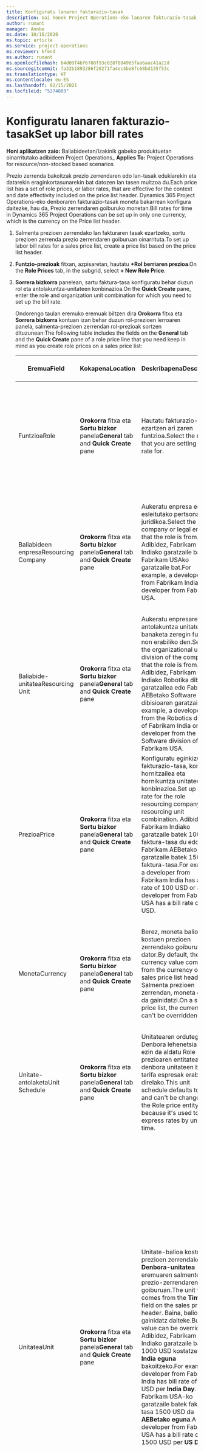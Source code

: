 ```yaml
---
title: Konfiguratu lanaren fakturazio-tasak
description: Gai honek Project Operations-eko lanaren fakturazio-tasak konfiguratzeari buruzko informazioa eskaintzen du.
author: rumant
manager: Annbe
ms.date: 10/16/2020
ms.topic: article
ms.service: project-operations
ms.reviewer: kfend
ms.author: rumant
ms.openlocfilehash: b4d09f4bf6788f93c028f084965faa6aac41a22d
ms.sourcegitcommit: fa32b1893286f20271fa4ec4be8fc68bd135f53c
ms.translationtype: HT
ms.contentlocale: eu-ES
ms.lasthandoff: 02/15/2021
ms.locfileid: "5274803"
---
```

# <a name="set-up-labor-bill-rates"></a><span data-ttu-id="015a4-103">Konfiguratu lanaren fakturazio-tasak</span><span class="sxs-lookup"><span data-stu-id="015a4-103">Set up labor bill rates</span></span>

<span data-ttu-id="015a4-104">**Honi aplikatzen zaio:** Baliabideetan/Izakinik gabeko produktuetan oinarritutako adibideen Project Operations</span><span class="sxs-lookup"><span data-stu-id="015a4-104">_ **Applies To:** Project Operations for resource/non-stocked based scenarios</span></span>

<span data-ttu-id="015a4-105">Prezio zerrenda bakoitzak prezio zerrendaren edo lan-tasak edukiarekin eta datarekin eraginkortasunarekin bat datozen lan tasen multzoa du.</span><span class="sxs-lookup"><span data-stu-id="015a4-105">Each price list has a set of role prices, or labor rates, that are effective for the context and date effectivity included on the price list header.</span></span> <span data-ttu-id="015a4-106">Dynamics 365 Project Operations-eko denboraren fakturazio-tasak moneta bakarrean konfigura daitezke, hau da, Prezio zerrendaren goiburuko monetan.</span><span class="sxs-lookup"><span data-stu-id="015a4-106">Bill rates for time in Dynamics 365 Project Operations can be set up in only one currency, which is the currency on the Price list header.</span></span>

1. <span data-ttu-id="015a4-107">Salmenta prezioen zerrendako lan fakturaren tasak ezartzeko, sortu prezioen zerrenda prezio zerrendaren goiburuan oinarrituta.</span><span class="sxs-lookup"><span data-stu-id="015a4-107">To set up labor bill rates for a sales price list, create a price list based on the price list header.</span></span> 
2. <span data-ttu-id="015a4-108">**Funtzio-prezioak** fitxan, azpisaretan, hautatu **+Rol berriaren prezioa**.</span><span class="sxs-lookup"><span data-stu-id="015a4-108">On the **Role Prices** tab, in the subgrid, select **+ New Role Price**.</span></span> 
3. <span data-ttu-id="015a4-109">**Sorrera bizkorra** panelean, sartu faktura-tasa konfiguratu behar duzun rol eta antolakuntza-unitateen konbinazioa.</span><span class="sxs-lookup"><span data-stu-id="015a4-109">On the **Quick Create** pane, enter the role and organization unit combination for which you need to set up the bill rate.</span></span>

   <span data-ttu-id="015a4-110">Ondorengo taulan eremuko eremuak biltzen dira **Orokorra** fitxa eta **Sorrera bizkorra** kontuan izan behar duzun rol-prezioen lerroaren panela, salmenta-prezioen zerrendan rol-prezioak sortzen dituzunean:</span><span class="sxs-lookup"><span data-stu-id="015a4-110">The following table includes the fields on the **General** tab and the **Quick Create** pane of a role price line that you need keep in mind as you create role prices on a sales price list:</span></span>

    | <span data-ttu-id="015a4-111">Eremua</span><span class="sxs-lookup"><span data-stu-id="015a4-111">Field</span></span> | <span data-ttu-id="015a4-112">Kokapena</span><span class="sxs-lookup"><span data-stu-id="015a4-112">Location</span></span> | <span data-ttu-id="015a4-113">Deskribapena</span><span class="sxs-lookup"><span data-stu-id="015a4-113">Description</span></span> | <span data-ttu-id="015a4-114">Downstream eragina</span><span class="sxs-lookup"><span data-stu-id="015a4-114">Downstream impact</span></span> |
    | --- | --- | --- | --- |
    | <span data-ttu-id="015a4-115">Funtzioa</span><span class="sxs-lookup"><span data-stu-id="015a4-115">Role</span></span> | <span data-ttu-id="015a4-116">**Orokorra** fitxa eta **Sortu bizkor** panela</span><span class="sxs-lookup"><span data-stu-id="015a4-116">**General** tab and **Quick Create** pane</span></span> | <span data-ttu-id="015a4-117">Hautatu fakturazio-tasa ezartzen ari zaren funtzioa.</span><span class="sxs-lookup"><span data-stu-id="015a4-117">Select the role that you are setting the bill rate for.</span></span> | <span data-ttu-id="015a4-118">Sarrerako estimazioaren edo benetako eginkizuna lerro honekin parekatuko da fakturazio-tasaren kostua lehenetsi ahal izateko.</span><span class="sxs-lookup"><span data-stu-id="015a4-118">Role on the incoming estimate or actual will be matched against this line to default bill rate of the role.</span></span> |
    | <span data-ttu-id="015a4-119">Baliabideen enpresa</span><span class="sxs-lookup"><span data-stu-id="015a4-119">Resourcing Company</span></span> | <span data-ttu-id="015a4-120">**Orokorra** fitxa eta **Sortu bizkor** panela</span><span class="sxs-lookup"><span data-stu-id="015a4-120">**General** tab and **Quick Create** pane</span></span> | <span data-ttu-id="015a4-121">Aukeratu enpresa edo rola esleitutako pertsona juridikoa.</span><span class="sxs-lookup"><span data-stu-id="015a4-121">Select the company or legal entity that the role is from.</span></span> <span data-ttu-id="015a4-122">Adibidez, Fabrikam Indiako garatzaile bat edo Fabrikam USAko garatzaile bat.</span><span class="sxs-lookup"><span data-stu-id="015a4-122">For example, a developer from Fabrikam India or a developer from Fabrikam USA.</span></span> | <span data-ttu-id="015a4-123">Sarrerako estimazioaren edo benetako enpresako baliabideak lerro honekin parekatuko da rolaren fakturazio-tasa lehenetsi ahal izateko.</span><span class="sxs-lookup"><span data-stu-id="015a4-123">The resourcing company on the incoming estimate or actual will be matched against this line to default the bill rate of the role.</span></span> |
    | <span data-ttu-id="015a4-124">Baliabide-unitatea</span><span class="sxs-lookup"><span data-stu-id="015a4-124">Resourcing Unit</span></span> | <span data-ttu-id="015a4-125">**Orokorra** fitxa eta **Sortu bizkor** panela</span><span class="sxs-lookup"><span data-stu-id="015a4-125">**General** tab and **Quick Create** pane</span></span> | <span data-ttu-id="015a4-126">Aukeratu enpresaren antolakuntza unitatea edo banaketa zeregin funtzioa non erabiliko den.</span><span class="sxs-lookup"><span data-stu-id="015a4-126">Select the organizational unit or division of the company that the role is from.</span></span> <span data-ttu-id="015a4-127">Adibidez, Fabrikam Indiako Robotika dibisioko garatzailea edo Fabrikam AEBetako Software dibisioaren garatzailea.</span><span class="sxs-lookup"><span data-stu-id="015a4-127">For example, a developer from the Robotics division of Fabrikam India or a developer from the Software division of Fabrikam USA.</span></span> | <span data-ttu-id="015a4-128">Sarrerako estimazioaren edo benetako unitateko baliabideak lerro honekin parekatuko da rolaren fakturazio-tasa lehenetsi ahal izateko.</span><span class="sxs-lookup"><span data-stu-id="015a4-128">The resourcing unit on the incoming estimate or actual will be matched against this line to default the bill rate of the role.</span></span> |
    | <span data-ttu-id="015a4-129">Prezioa</span><span class="sxs-lookup"><span data-stu-id="015a4-129">Price</span></span> | <span data-ttu-id="015a4-130">**Orokorra** fitxa eta **Sortu bizkor** panela</span><span class="sxs-lookup"><span data-stu-id="015a4-130">**General** tab and **Quick Create** pane</span></span> | <span data-ttu-id="015a4-131">Konfiguratu eginkizunaren fakturazio-tasa, konpainia hornitzailea eta hornikuntza unitateen konbinazioa.</span><span class="sxs-lookup"><span data-stu-id="015a4-131">Set up the bill rate for the role resourcing company and resourcing unit combination.</span></span> <span data-ttu-id="015a4-132">Adibidez, Fabrikam Indiako garatzaile batek 100 USD faktura-tasa du edo Fabrikam AEBetako garatzaile batek 150 USD faktura-tasa.</span><span class="sxs-lookup"><span data-stu-id="015a4-132">For example, a developer from Fabrikam India has a bill rate of 100 USD or a developer from Fabrikam USA has a bill rate of 150 USD.</span></span> | <span data-ttu-id="015a4-133">Fakturazio-sarrerako aurrekontuaren kostu unitateko edo lineako benetako lerroaren kostu lehenetsia da Denbora transakzio klasea.</span><span class="sxs-lookup"><span data-stu-id="015a4-133">This price is the default bill rate on the per unit price of the incoming estimate or actual line for Time transaction class.</span></span> |
    | <span data-ttu-id="015a4-134">Moneta</span><span class="sxs-lookup"><span data-stu-id="015a4-134">Currency</span></span> | <span data-ttu-id="015a4-135">**Orokorra** fitxa eta **Sortu bizkor** panela</span><span class="sxs-lookup"><span data-stu-id="015a4-135">**General** tab and **Quick Create** pane</span></span>| <span data-ttu-id="015a4-136">Berez, moneta balioa kostuen prezioen zerrendako goiburutik dator.</span><span class="sxs-lookup"><span data-stu-id="015a4-136">By default, the currency value comes from the currency on the sales price list header.</span></span> <span data-ttu-id="015a4-137">Salmenta prezioen zerrendan, moneta ezin da gainidatzi.</span><span class="sxs-lookup"><span data-stu-id="015a4-137">On a sales price list, the currency can't be overridden.</span></span> | <span data-ttu-id="015a4-138">Fakturazio-sarrerako aurrekontuaren kostu unitateko edo lineako benetako salmenten lerroaren kostu lehenetsia da Denbora transakzio klasea.</span><span class="sxs-lookup"><span data-stu-id="015a4-138">This currency is the default currency on the per unit price of the incoming actual sales line for Time transaction class.</span></span> |
    | <span data-ttu-id="015a4-139">Unitate-antolaketa</span><span class="sxs-lookup"><span data-stu-id="015a4-139">Unit Schedule</span></span> | <span data-ttu-id="015a4-140">**Orokorra** fitxa eta **Sortu bizkor** panela</span><span class="sxs-lookup"><span data-stu-id="015a4-140">**General** tab and **Quick Create** pane</span></span> | <span data-ttu-id="015a4-141">Unitatearen ordutegia Denbora lehenetsia da eta ezin da aldatu Role prezioaren entitatean, denbora unitateen bidez tarifa espresak erabiltzen direlako.</span><span class="sxs-lookup"><span data-stu-id="015a4-141">This unit schedule defaults to Time and can't be changed on the Role price entity because it's used to express rates by units of time.</span></span> | <span data-ttu-id="015a4-142">Ez dago alor honen beherako eraginik.</span><span class="sxs-lookup"><span data-stu-id="015a4-142">There is no downstream impact for this field.</span></span> |
    | <span data-ttu-id="015a4-143">Unitatea</span><span class="sxs-lookup"><span data-stu-id="015a4-143">Unit</span></span> | <span data-ttu-id="015a4-144">**Orokorra** fitxa eta **Sortu bizkor** panela</span><span class="sxs-lookup"><span data-stu-id="015a4-144">**General** tab and **Quick Create** pane</span></span> | <span data-ttu-id="015a4-145">Unitate-balioa kostuen prezioen zerrendako **Denbora-unitatea** eremuaren salmenten prezio-zerrendaren goiburuan.</span><span class="sxs-lookup"><span data-stu-id="015a4-145">The unit value comes from the **Time Unit** field on the sales price list header.</span></span> <span data-ttu-id="015a4-146">Baina, balioa gainidatz daiteke.</span><span class="sxs-lookup"><span data-stu-id="015a4-146">But the value can be overridden.</span></span> <span data-ttu-id="015a4-147">Adibidez, Fabrikam Indiako garatzaile batek 1000 USD kostatzen ditu **India eguna** bakoitzeko.</span><span class="sxs-lookup"><span data-stu-id="015a4-147">For example, a developer from Fabrikam India has bill rate of 1000 USD per **India Day**.</span></span> <span data-ttu-id="015a4-148">Fabrikam USA-ko garatzaile batek faktura-tasa 1500 USD da **AEBetako eguna**.</span><span class="sxs-lookup"><span data-stu-id="015a4-148">A developer from Fabrikam USA has a bill rate of 1500 USD per **US Day**.</span></span> | <span data-ttu-id="015a4-149">Unitate-prezio lehenetsiak sarrerako gutxi gorabeherako eta benetako lerroan, sistemak unitateen eta bihurtze sistema erabiltzen du oinarrizko unitateetan kostu bakoitzeko bat kalkulatzeko sarrerako estimazioan edo benetako lerroan unitateko prezio lehenetsia kalkulatzeko.</span><span class="sxs-lookup"><span data-stu-id="015a4-149">When the per unit price defaults on an incoming estimate or actual line, the system uses the system of units and conversion in base units to calculate a per unit price.</span></span> <span data-ttu-id="015a4-150">Adibidez, kalkulua 10 da **India egunak** lana merezi du Indiako garatzaile batek eta unitateak, India eguna 10 ordu gisa definitzen da.</span><span class="sxs-lookup"><span data-stu-id="015a4-150">For example, the estimate is for 10 **India Days** worth of work for a Developer from India, and the unit India Day is defined as 10 hours.</span></span> <span data-ttu-id="015a4-151">Estimazio lerro hori tasatzerakoan, aplikazioak zenbatekoaren unitateko prezioa kalkulatzen du 1000 USD / 10 ordu = 100 USD orduko.</span><span class="sxs-lookup"><span data-stu-id="015a4-151">When pricing that estimate line, the application calculates the unit price on the estimate as 1000 USD/10 hours = 100 USD per hour.</span></span> |

## <a name="transfer-pricing-or-set-up-bill-rates-for-resources-from-other-organizational-units-or-divisions"></a><span data-ttu-id="015a4-152">Transferitu prezioak edo ezarri beste erakunde unitate edo sail batzuetako baliabideen fakturen tasak</span><span class="sxs-lookup"><span data-stu-id="015a4-152">Transfer pricing or set up bill rates for resources from other organizational units or divisions</span></span> 

<span data-ttu-id="015a4-153">Proiektuetan oinarritutako konpainiek askotan entitate juridiko desberdinetako eta atal juridiko ezberdinetako langileak erabiltzen dituzte proiektuetan lan egiteko.</span><span class="sxs-lookup"><span data-stu-id="015a4-153">Project-based companies often use employees from different legal entities and different divisions within the legal entity to work on projects.</span></span> <span data-ttu-id="015a4-154">Proiektuek pertsona juridiko batek exekutatu dezake, baina proiektuan lan egiten duten langile edo aholkulariak pertsona juridiko beretik edo beste batetik etor daitezke, edo bien konbinazioa egon daiteke.</span><span class="sxs-lookup"><span data-stu-id="015a4-154">Projects can be executed from a certain legal entity and division while the employees or consultants that work on the projects could come from the same legal entity and division or from a different one.</span></span> <span data-ttu-id="015a4-155">Proiektua lege-entitate eta dibisio desberdinetako jendearen konbinazio batek ere osa dezake.</span><span class="sxs-lookup"><span data-stu-id="015a4-155">The project could also be made up of a combination of people from different legal entities and divisions.</span></span> <span data-ttu-id="015a4-156">Project Operations-en, proiektuaren entregaren jabe den pertsona juridikoa da **Enpresa titularra** eta banaketaren jabea da **Kontratazio Unitatea**.</span><span class="sxs-lookup"><span data-stu-id="015a4-156">In Project Operations, the legal entity that owns the delivery of the project is called the **Owning Company** and division that owns the delivery is called the **Contracting Unit**.</span></span> <span data-ttu-id="015a4-157">Baliabideak eskaintzen dituzten beste pertsona juridikoak dira **Enpresa hornitzaileak** eta baliabideak eskaintzen dituzten zatiketak dira **Baliabideak hornitzeko unitateak**.</span><span class="sxs-lookup"><span data-stu-id="015a4-157">All the other legal entities that provide resources are called **Resourcing Companies** and the divisions that provide resources are called **Resourcing Units**.</span></span> <span data-ttu-id="015a4-158">Mundu osoko hainbat geografi eta lan merkatuetan eskulanaren kostuen aldeak direla eta, eskulanaren fakturen tasak era desberdinean ezartzen dira geografi desberdinetarako.</span><span class="sxs-lookup"><span data-stu-id="015a4-158">Because of the differences in labor costs across various geographies and labor markets across the world, bill rates for labor are also set up differently for different geographies.</span></span>

<span data-ttu-id="015a4-159">Adibidez, Fabrikam Indiako Robotics saila garatzaile batek AEBetako proiektu batean lan egiten duena orduko 100 USD tasarekin fakturatzen da.</span><span class="sxs-lookup"><span data-stu-id="015a4-159">For example, a developer from the Robotics division of Fabrikam India working on US project is billed at the rate of 100 USD per hour.</span></span> <span data-ttu-id="015a4-160">US Project-en lanean ari den Fabrikam USeko Robotics sailaren garatzaile batek orduko 150 USD fakturatzen du.</span><span class="sxs-lookup"><span data-stu-id="015a4-160">A developer from the Robotics division of Fabrikam US working on US Project is billed at 150 USD per hour.</span></span> 

### <a name="example-set-up-a-bill-rate"></a><span data-ttu-id="015a4-161">Adibidez: konfiguratu faktura-tasa</span><span class="sxs-lookup"><span data-stu-id="015a4-161">Example: Set up a bill rate</span></span> 

1. <span data-ttu-id="015a4-162">Sortu izeneko salmenta prezioen zerrenda *Fabrikam AEBetako fakturen tasak*, eta data efektibitatea ezarri.</span><span class="sxs-lookup"><span data-stu-id="015a4-162">Create a sales price list called *Fabrikam US Bill Rates* and set the date effectivity.</span></span>
2. <span data-ttu-id="015a4-163">Salmenten prezio-zerrenda inprimakian, ondorengo tasa-informazioa sartu:</span><span class="sxs-lookup"><span data-stu-id="015a4-163">In the sales price list, enter the following rate information:</span></span>

    | <span data-ttu-id="015a4-164">Funtzioa</span><span class="sxs-lookup"><span data-stu-id="015a4-164">Role</span></span> | <span data-ttu-id="015a4-165">Baliabideen enpresa</span><span class="sxs-lookup"><span data-stu-id="015a4-165">Resourcing company</span></span> | <span data-ttu-id="015a4-166">Baliabide-unitatea</span><span class="sxs-lookup"><span data-stu-id="015a4-166">Resourcing unit</span></span> | <span data-ttu-id="015a4-167">Fakturazio-tasa</span><span class="sxs-lookup"><span data-stu-id="015a4-167">Bill rate</span></span> |
    | --- | --- | --- | --- |
    | <span data-ttu-id="015a4-168">Garatzailea</span><span class="sxs-lookup"><span data-stu-id="015a4-168">Developer</span></span> | <span data-ttu-id="015a4-169">Fabrikam India</span><span class="sxs-lookup"><span data-stu-id="015a4-169">Fabrikam India</span></span> | <span data-ttu-id="015a4-170">Fabrikam India- Robotics</span><span class="sxs-lookup"><span data-stu-id="015a4-170">Fabrikam India - Robotics</span></span> | <span data-ttu-id="015a4-171">100 USD</span><span class="sxs-lookup"><span data-stu-id="015a4-171">$100</span></span> |
    | <span data-ttu-id="015a4-172">Garatzailea</span><span class="sxs-lookup"><span data-stu-id="015a4-172">Developer</span></span> | <span data-ttu-id="015a4-173">Fabrikam Philippines</span><span class="sxs-lookup"><span data-stu-id="015a4-173">Fabrikam Philippines</span></span> | <span data-ttu-id="015a4-174">Fabrikam Philippines - Robotics</span><span class="sxs-lookup"><span data-stu-id="015a4-174">Fabrikam Philippines - Robotics</span></span> | <span data-ttu-id="015a4-175">90 $</span><span class="sxs-lookup"><span data-stu-id="015a4-175">$90</span></span> |
    | <span data-ttu-id="015a4-176">Garatzailea</span><span class="sxs-lookup"><span data-stu-id="015a4-176">Developer</span></span> | <span data-ttu-id="015a4-177">Fabrikam US</span><span class="sxs-lookup"><span data-stu-id="015a4-177">Fabrikam US</span></span> | <span data-ttu-id="015a4-178">Fabrikam US - Robotics</span><span class="sxs-lookup"><span data-stu-id="015a4-178">Fabrikam US - Robotics</span></span> | <span data-ttu-id="015a4-179">150 $</span><span class="sxs-lookup"><span data-stu-id="015a4-179">$150</span></span> |

3. <span data-ttu-id="015a4-180">Erantsi salmenta prezioen zerrenda, **Fabrikam AEBetako fakturen tasak** proiektuaren kontratuaren proiektuaren prezioen zerrendara edo kontu jakin batera.</span><span class="sxs-lookup"><span data-stu-id="015a4-180">Attach the sales price list, **Fabrikam US Bill rates** to the project price list of the project contract or to a certain account.</span></span>


[!INCLUDE[footer-include](../includes/footer-banner.md)]